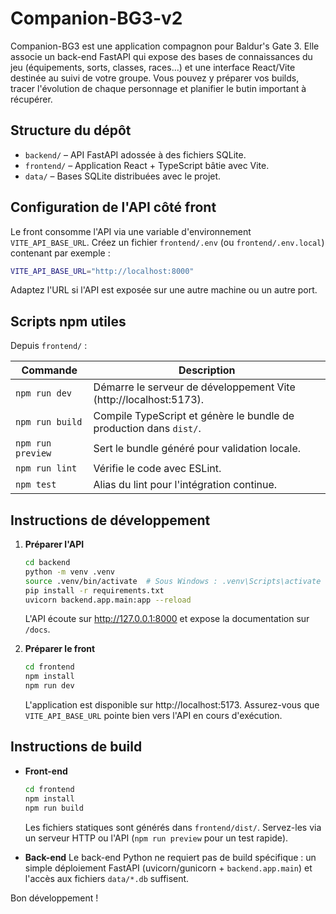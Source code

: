 # Companion-BG3-v2

Companion-BG3 est une application compagnon pour Baldur's Gate 3. Elle associe un back-end FastAPI qui expose des bases de
connaissances du jeu (équipements, sorts, classes, races…) et une interface React/Vite destinée au suivi de votre groupe.
Vous pouvez y préparer vos builds, tracer l'évolution de chaque personnage et planifier le butin important à récupérer.

## Structure du dépôt

- `backend/` – API FastAPI adossée à des fichiers SQLite.
- `frontend/` – Application React + TypeScript bâtie avec Vite.
- `data/` – Bases SQLite distribuées avec le projet.

## Configuration de l'API côté front

Le front consomme l'API via une variable d'environnement `VITE_API_BASE_URL`. Créez un fichier `frontend/.env` (ou
`frontend/.env.local`) contenant par exemple :

```bash
VITE_API_BASE_URL="http://localhost:8000"
```

Adaptez l'URL si l'API est exposée sur une autre machine ou un autre port.

## Scripts npm utiles

Depuis `frontend/` :

| Commande | Description |
| --- | --- |
| `npm run dev` | Démarre le serveur de développement Vite (http://localhost:5173). |
| `npm run build` | Compile TypeScript et génère le bundle de production dans `dist/`. |
| `npm run preview` | Sert le bundle généré pour validation locale. |
| `npm run lint` | Vérifie le code avec ESLint. |
| `npm test` | Alias du lint pour l'intégration continue. |

## Instructions de développement

1. **Préparer l'API**
   ```bash
   cd backend
   python -m venv .venv
   source .venv/bin/activate  # Sous Windows : .venv\Scripts\activate
   pip install -r requirements.txt
   uvicorn backend.app.main:app --reload
   ```
   L'API écoute sur http://127.0.0.1:8000 et expose la documentation sur `/docs`.

2. **Préparer le front**
   ```bash
   cd frontend
   npm install
   npm run dev
   ```
   L'application est disponible sur http://localhost:5173. Assurez-vous que `VITE_API_BASE_URL` pointe bien vers l'API en cours
d'exécution.

## Instructions de build

- **Front-end**
  ```bash
  cd frontend
  npm install
  npm run build
  ```
  Les fichiers statiques sont générés dans `frontend/dist/`. Servez-les via un serveur HTTP ou l'API (`npm run preview` pour un
  test rapide).

- **Back-end**
  Le back-end Python ne requiert pas de build spécifique : un simple déploiement FastAPI (uvicorn/gunicorn + `backend.app.main`) et
  l'accès aux fichiers `data/*.db` suffisent.

Bon développement !
